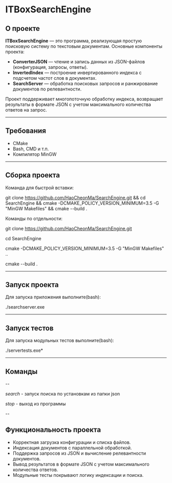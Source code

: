 # ITBoxSearchEngine

## О проекте

**ITBoxSearchEngine** — это программа, реализующая простую поисковую систему по текстовым документам. Основные компоненты проекта:

- **ConverterJSON** — чтение и запись данных из JSON-файлов (конфигурация, запросы, ответы).
- **InvertedIndex** — построение инвертированного индекса с подсчетом частот слов в документах.
- **SearchServer** — обработка поисковых запросов и ранжирование документов по релевантности.

Проект поддерживает многопоточную обработку индекса, возвращает результаты в формате JSON с учетом максимального количества ответов на запрос.

---

## Требования
 
- CMake
- Bash, CMD и т.п. 
- Компилятор MinGW

---

## Сборка проекта

Команда для быстрой вставки: 

git clone https://github.com/HaoCheonMa/SearchEngine.git && cd SearchEngine && cmake -DCMAKE_POLICY_VERSION_MINIMUM=3.5 -G "MinGW Makefiles" && cmake --build .

Команды по отдельности:

git clone https://github.com/HaoCheonMa/SearchEngine.git

cd SearchEngine

cmake -DCMAKE_POLICY_VERSION_MINIMUM=3.5 -G "MinGW Makefiles" ..

cmake --build .

---

## Запуск проекта

Для запуска приложения выполните(bash):

./searchserver.exe 

---

## Запуск тестов

Для запуска модульных тестов выполните(bash):

./servertests.exe*

---

## Команды

--

*search* - запуск поиска по установкам из папки json

*stop* - выход из программы

--

## Функциональность проекта

- Корректная загрузка конфигурации и списка файлов.  
- Индексация документов с параллельной обработкой.  
- Поддержка запросов из JSON и вычисление релевантности документов.  
- Вывод результатов в формате JSON с учетом максимального количества ответов.  
- Модульные тесты покрывают логику индексации и поиска.  
